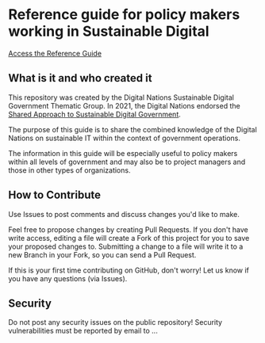 # Reference guide for policy makers working in Sustainable Digital

[Access the Reference Guide](EN/index.md)

## What is it and who created it
This repository was created by the Digital Nations Sustainable Digital Government Thematic Group. In 2021, the Digital Nations endorsed the [Shared Approach to Sustainable Digital Government](https://www.canada.ca/en/government/system/digital-government/digital-nations/digital-nations-shared-approach-sustainable-digital-government.html).

The purpose of this guide is to share the combined knowledge of the Digital Nations on sustainable IT within the context of government operations.

The information in this guide will be especially useful to policy makers within all levels of government and may also be to project managers and those in other types of organizations.

## How to Contribute
Use Issues to post comments and discuss changes you'd like to make.

Feel free to propose changes by creating Pull Requests. If you don't have write access, editing a file will create a Fork of this project for you to save your proposed changes to. Submitting a change to a file will write it to a new Branch in your Fork, so you can send a Pull Request.

If this is your first time contributing on GitHub, don't worry! Let us know if you have any questions (via Issues).

## Security
Do not post any security issues on the public repository! Security vulnerabilities must be reported by email to ...
